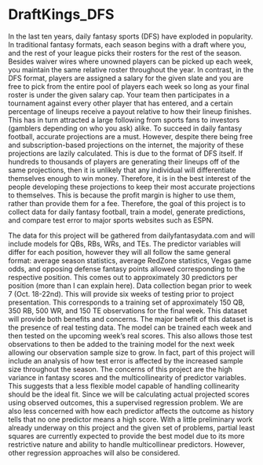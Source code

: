 # DraftKings_DFS
In the last ten years, daily fantasy sports (DFS) have exploded in popularity. In traditional fantasy formats, each season begins with a draft where you, and the rest of your league picks their rosters for the rest of the season. Besides waiver wires where unowned players can be picked up each week, you maintain the same relative roster throughout the year. In contrast, in the DFS format, players are assigned a salary for the given slate and you are free to pick from the entire pool of players each week so long as your final roster is under the given salary cap. Your team then participates in a tournament against every other player that has entered, and a certain percentage of lineups receive a payout relative to how their lineup finishes. This has in turn attracted a large following from sports fans to investors (gamblers depending on who you ask) alike. To succeed in daily fantasy football, accurate projections are a must. However, despite there being free and subscription-based projections on the internet, the majority of these projections are lazily calculated. This is due to the format of DFS itself. If hundreds to thousands of players are generating their lineups off of the same projections, then it is unlikely that any individual will differentiate themselves enough to win money. Therefore, it is in the best interest of the people developing these projections to keep their most accurate projections to themselves. This is because the profit margin is higher to use them, rather than provide them for a fee. Therefore, the goal of this project is to collect data for daily fantasy football, train a model, generate predictions, and compare test error to major sports websites such as ESPN.

The data for this project will be gathered from dailyfantasydata.com and will include models for QBs, RBs, WRs, and TEs. The predictor variables will differ for each position, however they will all follow the same general format: average season statistics, average RedZone statistics, Vegas game odds, and opposing defense fantasy points allowed corresponding to the respective position. This comes out to approximately 30 predictors per position (more than I can explain here). Data collection began prior to week 7 (Oct. 18-22nd). This will provide six weeks of testing prior to project presentation. This corresponds to a training set of approximately 150 QB, 350 RB, 500 WR, and 150 TE observations for the final week. This dataset will provide both benefits and concerns. The major benefit of this dataset is the presence of real testing data. The model can be trained each week and then tested on the upcoming week’s real scores. This also allows those test observations to then be added to the training model for the next week allowing our observation sample size to grow. In fact, part of this project will include an analysis of how test error is affected by the increased sample size throughout the season. The concerns of this project are the high variance in fantasy scores and the multicollinearity of predictor variables. This suggests that a less flexible model capable of handling collinearity should be the ideal fit. Since we will be calculating actual projected scores using observed outcomes, this a supervised regression problem. We are also less concerned with how each predictor affects the outcome as history tells that no one predictor means a high score. With a little preliminary work already underway on this project and the given set of problems, partial least squares are currently expected to provide the best model due to its more restrictive nature and ability to handle multicollinear predictors. However, other regression approaches will also be considered. 
